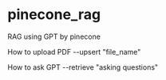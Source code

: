 # pinecone_rag
RAG using GPT by pinecone

How to upload PDF
--upsert "file_name"

How to ask GPT
--retrieve "asking questions"

